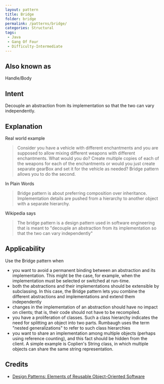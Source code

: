 ```yaml
---
layout: pattern
title: Bridge
folder: bridge
permalink: /patterns/bridge/
categories: Structural
tags:
 - Java
 - Gang Of Four
 - Difficulty-Intermediate
---
```


## Also known as
Handle/Body

## Intent
Decouple an abstraction from its implementation so that the two can vary independently.

## Explanation

Real world example

> Consider you have a vehicle with different enchantments and you are supposed to allow mixing different weapons with different enchantments. What would you do? Create multiple copies of each of the weapons for each of the enchantments or would you just create separate gearBox and set it for the vehicle as needed? Bridge pattern allows you to do the second.

In Plain Words

> Bridge pattern is about preferring composition over inheritance. Implementation details are pushed from a hierarchy to another object with a separate hierarchy.

Wikipedia says

> The bridge pattern is a design pattern used in software engineering that is meant to "decouple an abstraction from its implementation so that the two can vary independently"

## Applicability
Use the Bridge pattern when

* you want to avoid a permanent binding between an abstraction and its implementation. This might be the case, for example, when the implementation must be selected or switched at run-time.
* both the abstractions and their implementations should be extensible by subclassing. In this case, the Bridge pattern lets you combine the different abstractions and implementations and extend them independently
* changes in the implementation of an abstraction should have no impact on clients; that is, their code should not have to be recompiled.
* you have a proliferation of classes. Such a class hierarchy indicates the need for splitting an object into two parts. Rumbaugh uses the term "nested generalizations" to refer to such class hierarchies
* you want to share an implementation among multiple objects (perhaps using reference counting), and this fact should be hidden from the client. A simple example is Coplien's String class, in which multiple objects can share the same string representation.

## Credits

* [Design Patterns: Elements of Reusable Object-Oriented Software](http://www.amazon.com/Design-Patterns-Elements-Reusable-Object-Oriented/dp/0201633612)
